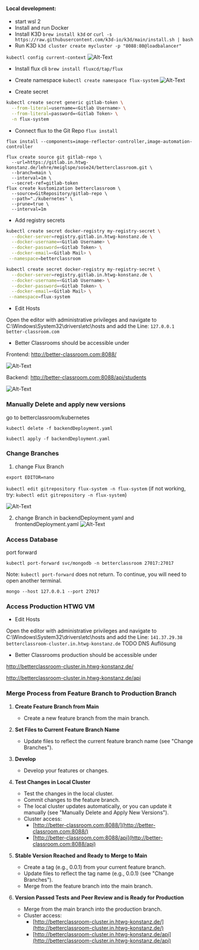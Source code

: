 #### Local development:

- start wsl 2
- Install and run Docker
- Install K3D
```brew install k3d```
or
```curl -s https://raw.githubusercontent.com/k3d-io/k3d/main/install.sh | bash```
- Run K3D
```k3d cluster create mycluster -p "8088:80@loadbalancer"```

    
```kubectl config current-context```
![Alt-Text](docs/context.png)

- Install flux cli
```brew install fluxcd/tap/flux```
- Create namespace
```kubectl create namespace flux-system```
![Alt-Text](docs/flux.png)

- Create secret

``` sh
kubectl create secret generic gitlab-token \
  --from-literal=username=<Gitlab Username> \
  --from-literal=password=<Gitlab Token> \
  -n flux-system
```
  
- Connect flux to the Git Repo
```flux install```

```flux install --components=image-reflector-controller,image-automation-controller```
```
flux create source git gitlab-repo \
  --url=https://gitlab.in.htwg-konstanz.de/lehre/meiglspe/sose24/betterclassroom.git \
  --branch=main \
  --interval=1m \
  --secret-ref=gitlab-token
flux create kustomization betterclassroom \
  --source=GitRepository/gitlab-repo \
  --path="./kubernetes" \
  --prune=true \
  --interval=1m
```

- Add registry secrets

```sh 
kubectl create secret docker-registry my-registry-secret \
  --docker-server=registry.gitlab.in.htwg-konstanz.de \
  --docker-username=<Gitlab Username> \
  --docker-password=<Gitlab Token> \
  --docker-email=<Gitlab Mail> \
 --namespace=betterclassroom
```
```sh 
kubectl create secret docker-registry my-registry-secret \
  --docker-server=registry.gitlab.in.htwg-konstanz.de \
  --docker-username=<Gitlab Username> \
  --docker-password=<Gitlab Token> \
  --docker-email=<Gitlab Mail> \
 --namespace=flux-system
```

- Edit Hosts

Open the editor with administrative privileges and navigate to  C:\Windows\System32\drivers\etc\hosts and add the Line: 
```127.0.0.1 better-classroom.com```

- Better Classrooms should be accessible under

Frontend: http://better-classroom.com:8088/


![Alt-Text](docs/frontend.png)

Backend: http://better-classroom.com:8088/api/students


![Alt-Text](docs/backend.png)

### Manually Delete and apply new versions
go to 
betterclassroom/kubernetes

```kubectl delete -f backendDeployment.yaml```

```kubectl apply -f backendDeployment.yaml```
### Change Branches
1. change Flux Branch

```export EDITOR=nano```

```kubectl edit gitrepository flux-system -n flux-system``` (if not working, try: ```kubectl edit gitrepository -n flux-system```)

![Alt-Text](docs/changeBranchFlux.png)

2. change Branch in backendDeployment.yaml and frontendDeployment.yaml
![Alt-Text](docs/changeBranchBackend.png)
### Access Database
port forward

```kubectl port-forward svc/mongodb -n betterclassroom 27017:27017```

Note: ```kubectl port-forward``` does not return. To continue, you will need to open another terminal.

``mongo --host 127.0.0.1 --port 27017``
### Access Production HTWG VM
- Edit Hosts

Open the editor with administrative privileges and navigate to  C:\Windows\System32\drivers\etc\hosts and add the Line: 
```141.37.29.38 betterclassroom-cluster.in.htwg-konstanz.de``` TODO DNS Auflösung

- Better Classrooms production should be accessible under

http://betterclassroom-cluster.in.htwg-konstanz.de/

http://betterclassroom-cluster.in.htwg-konstanz.de/api

### Merge Process from Feature Branch to Production Branch

1. **Create Feature Branch from Main**
   - Create a new feature branch from the main branch.

2. **Set Files to Current Feature Branch Name**
   - Update files to reflect the current feature branch name (see "Change Branches").

3. **Develop**
   - Develop your features or changes.

4. **Test Changes in Local Cluster**
   - Test the changes in the local cluster.
   - Commit changes to the feature branch.
   - The local cluster updates automatically, or you can update it manually (see "Manually Delete and Apply New Versions").
   - Cluster access:
     - [http://better-classroom.com:8088/](http://better-classroom.com:8088/)
     - [http://better-classroom.com:8088/api](http://better-classroom.com:8088/api)

5. **Stable Version Reached and Ready to Merge to Main**
   - Create a tag (e.g., 0.0.1) from your current feature branch.
   - Update files to reflect the tag name (e.g., 0.0.1) (see "Change Branches").
   - Merge from the feature branch into the main branch.

6. **Version Passed Tests and Peer Review and is Ready for Production**
   - Merge from the main branch into the production branch.
   - Cluster access:
     - [http://betterclassroom-cluster.in.htwg-konstanz.de/](http://betterclassroom-cluster.in.htwg-konstanz.de/)
     - [http://betterclassroom-cluster.in.htwg-konstanz.de/api](http://betterclassroom-cluster.in.htwg-konstanz.de/api)
